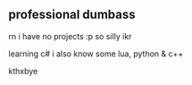 ## professional dumbass
rn i have no projects :p so silly ikr

learning c#
i also know some lua, python & c++

kthxbye
